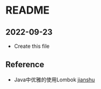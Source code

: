 # README

## 2022-09-23

* Create this file

## Reference

* Java中优雅的使用Lombok [jianshu](https://www.jianshu.com/p/2ea9ff98f7d6)
